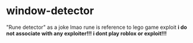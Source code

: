 # window-detector
"Rune detector" as a joke lmao
rune is reference to lego game exploit
**i do not associate with any exploiter!!! i dont play roblox or exploit!!!**
